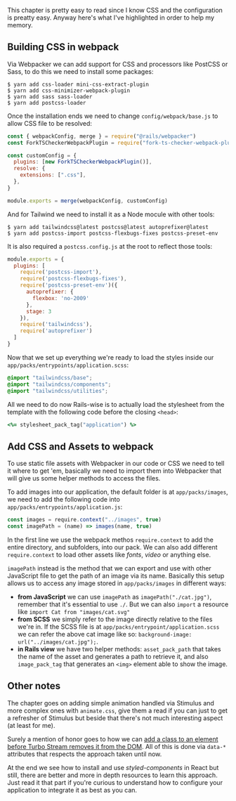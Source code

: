 This chapter is pretty easy to read since I know CSS and the configuration is preatty easy. Anyway here's what I've highlighted in order to help my memory.
## Building CSS in webpack
Via Webpacker we can add support for CSS and processors like PostCSS or Sass, to do this we need to install some packages:
```shell
$ yarn add css-loader mini-css-extract-plugin
$ yarn add css-minimizer-webpack-plugin
$ yarn add sass sass-loader
$ yarn add postcss-loader
```
Once the installation ends we need to change `config/webpack/base.js` to allow CSS file to be resolved:
```js
const { webpackConfig, merge } = require("@rails/webpacker")
const ForkTSCheckerWebpackPlugin = require("fork-ts-checker-webpack-plugin")

const customConfig = {
  plugins: [new ForkTSCheckerWebpackPlugin()],
  resolve: {
    extensions: [".css"],
  },
}

module.exports = merge(webpackConfig, customConfig)
```
And for Tailwind we need to install it as a Node mocule with other tools:
```shell
$ yarn add tailwindcss@latest postcss@latest autoprefixer@latest
$ yarn add postcss-import postcss-flexbugs-fixes postcss-preset-env
```
It is also required a `postcss.config.js` at the root to reflect those tools:
```js
module.exports = {
  plugins: [
    require('postcss-import'),
    require('postcss-flexbugs-fixes'),
    require('postcss-preset-env')({
      autoprefixer: {
        flexbox: 'no-2009'
      },
      stage: 3
    }),
    require('tailwindcss'),
    require('autoprefixer')
  ]
}
```
Now that we set up everything we're ready to load the styles inside our `app/packs/entrypoints/application.scss`:
```scss
@import "tailwindcss/base";
@import "tailwindcss/components";
@import "tailwindcss/utilities";
```
All we need to do now Rails-wise is to actually load the stylesheet from the template with the following code before the closing `<head>`:
```rb
<%= stylesheet_pack_tag("application") %>
```
## Add CSS and Assets to webpack
To use static file assets with Webpacker in our code or CSS we need to tell it where to get 'em, basically we need to import them into Webpacker that will give us some helper methods to access the files.

To add images into our application, the default folder is at `app/packs/images`, we need to add the following code into `app/packs/entrypoints/application.js`:
```js
const images = require.context("../images", true)
const imagePath = (name) => images(name, true)
```
In the first line we use the webpack methos `require.context` to add the entire directory, and subfolders, into our pack. We can also add different `require.context` to load other assets like *fonts*, *video* or anything else.

`imagePath` instead is the method that we can export and use with other JavaScript file to get the path of an image via its name. Basically this setup allows us to access any image stored in `app/packs/images` in different ways:
- **from JavaScript** we can use `imagePath` as `imagePath("./cat.jpg")`, remember that it's essential to use `./`. But we can also `import` a resource like `import Cat from "images/cat.svg"`
- **from SCSS** we simply refer to the image directly relative to the files we're in. If the SCSS file is at `app/packs/entrypoint/application.scss` we can refer the above cat image like so: `background-image: url("../images/cat.jpg");`.
- **in Rails view** we have two helper methods: `asset_pack_path` that takes the name of the asset and generates a path to retrieve it, and also `image_pack_tag` that generates an `<img>` element able to show the image.
## Other notes
The chapter goes on adding simple animation handled via Stimulus and more complex ones with `animate.css`, give them a read if you can just to get a refresher of Stimulus but beside that there's not much interesting aspect (at least for me). 

Surely a mention of honor goes to how we can [add a class to an element before Turbo Stream removes it from the DOM](https://discuss.hotwired.dev/t/are-transitions-and-animations-on-hotwire-roadmap/1547/20). All of this is done via `data-*` attributes that respects the approach taken until now.

At the end we see how to install and use *styled-components* in React but still, there are better and more in depth resources to learn this approach. Just read it that part if you're curious to understand how to configure your application to integrate it as best as you can.
